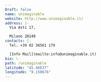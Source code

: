 ```yaml
---
Draft: false
name: unimaginable
website: http://www.unimaginable.it/
address: |-
  Via Asti 17,

  Milano 20149
contacts: |-
  Tel. +39 02 36561 179

  [Info Mail](mailto:info@unimaginable.it)
bio: \-
path: /unimaginable
latitude: "45.46637"
longitude: "9.150676"
---
```

